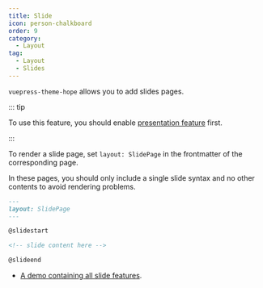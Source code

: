 ```yaml
---
title: Slide
icon: person-chalkboard
order: 9
category:
  - Layout
tag:
  - Layout
  - Slides
---
```


`vuepress-theme-hope` allows you to add slides pages.

<!-- more -->

::: tip

To use this feature, you should enable [presentation feature](../markdown/content/revealjs.md) first.

:::

To render a slide page, set `layout: SlidePage` in the frontmatter of the corresponding page.

In these pages, you should only include a single slide syntax and no other contents to avoid rendering problems.

```md
---
layout: SlidePage
---

@slidestart

<!-- slide content here -->

@slideend
```

- [A demo containing all slide features][revealjs-demo].

[revealjs-demo]: https://ecosystem.vuejs.press/plugins/markdown/revealjs/demo.html
